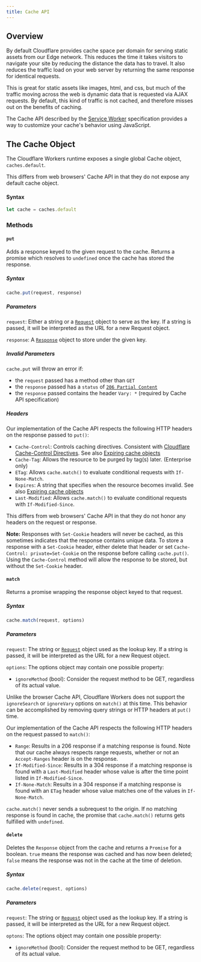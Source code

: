 ```yaml
---
title: Cache API
---
```


## Overview

By default Cloudflare provides cache space per domain for serving static assets from our Edge network. This reduces the time it takes visitors to navigate your site by reducing the distance the data has to travel. It also reduces the traffic load on your web server by returning the same response for identical requests.

This is great for static assets like images, html, and css, but much of the traffic moving across the web is dynamic data that is requested via AJAX requests. By default, this kind of traffic is not cached, and therefore misses out on the benefits of caching.

The Cache API described by the [Service Worker](https://w3c.github.io/ServiceWorker/#cache) specification provides a way to customize your cache's behavior using JavaScript.

## The Cache Object

The Cloudflare Workers runtime exposes a single global Cache object, `caches.default`.

This differs from web browsers' Cache API in that they do not expose any default cache object.

#### Syntax

```javascript
let cache = caches.default
```

### Methods

#### `put`

Adds a response keyed to the given request to the cache. Returns a promise which resolves to `undefined` once the cache has stored the response.

##### Syntax

```javascript
cache.put(request, response)
```

##### Parameters

`request`: Either a string or a [`Request`](../fetch#request) object to serve as the key. If a string is passed, it will be interpreted as the URL for a new Request object.

`response`: A [`Response`](../fetch#response) object to store under the given key.

##### Invalid Parameters

`cache.put` will throw an error if:

- the `request` passed has a method other than `GET`
- the `response` passed has a `status` of [`206 Partial Content`](https://httpstatuses.com/206)
- the `response` passed contains the header `Vary: *` (required by Cache API specification)

##### Headers

Our implementation of the Cache API respects the following HTTP headers on the response passed to `put()`:

- `Cache-Control`: Controls caching directives. Consistent with [Cloudflare Cache-Control Directives](https://support.cloudflare.com/hc/en-us/articles/115003206852-Origin-Cache-Control#h_4250342181031546894839080). See also [Expiring cache objects](#expiring-cache-objects)
- `Cache-Tag`: Allows the resource to be purged by tag(s) later. (Enterprise only)
- `ETag`: Allows `cache.match()` to evaluate conditional requests with `If-None-Match`.
- `Expires`: A string that specifies when the resource becomes invalid. See also [Expiring cache objects](#expiring-cache-objects)
- `Last-Modified`: Allows `cache.match()` to evaluate conditional requests with `If-Modified-Since`.

This differs from web browsers' Cache API in that they do not honor any headers on the request or response.

**Note:** Responses with `Set-Cookie` headers will never be cached, as this sometimes indicates that
the response contains unique data. To store a response with a `Set-Cookie` header, either delete
that header or set `Cache-Control: private=Set-Cookie` on the response before calling `cache.put()`.
Using the `Cache-Control` method will allow the response to be stored, but without the `Set-Cookie`
header.

#### `match`

Returns a promise wrapping the response object keyed to that request.

##### Syntax

```javascript
cache.match(request, options)
```

##### Parameters

`request`: The string or [`Request`](../fetch#request) object used as the lookup key. If a string is passed, it will be interpreted as the URL for a new Request object.

`options`: The options object may contain one possible property:

- `ignoreMethod` (bool): Consider the request method to be GET, regardless of its actual value.

Unlike the browser Cache API, Cloudflare Workers does not support the `ignoreSearch` or `ignoreVary` options on `match()` at this time. This behavior can be accomplished by removing query strings or HTTP headers at `put()` time.

Our implementation of the Cache API respects the following HTTP headers on the request passed to `match()`:

- `Range`: Results in a 206 response if a matching response is found. Note that our cache always respects range requests, whether or not an `Accept-Ranges` header is on the response.
- `If-Modified-Since`: Results in a 304 response if a matching response is found with a `Last-Modified` header whose value is after the time point listed in `If-Modified-Since`.
- `If-None-Match`: Results in a 304 response if a matching response is found with an `ETag` header whose value matches one of the values in `If-None-Match`.

`cache.match()` never sends a subrequest to the origin. If no matching response is found in cache, the promise that `cache.match()` returns gets fulfilled with `undefined`.

#### `delete`

Deletes the `Response` object from the cache and returns a `Promise` for a boolean. `true` means the response was cached and has now been deleted; `false` means the response was not in the cache at the time of deletion.

##### Syntax

```javascript
cache.delete(request, options)
```

##### Parameters

`request`: The string or [`Request`](../fetch#request) object used as the lookup key. If a string is passed, it will be interpreted as the URL for a new Request object.

`optons`: The options object may contain one possible property:

- `ignoreMethod` (bool): Consider the request method to be GET, regardless of its actual value.


